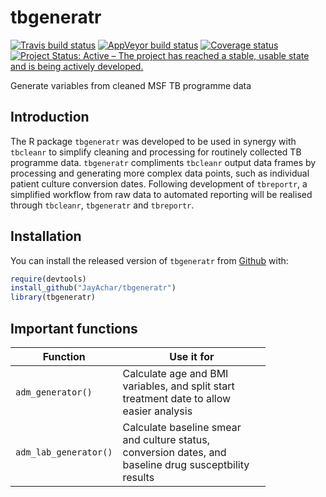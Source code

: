 
tbgeneratr
==========

[![Travis build status](https://travis-ci.org/JayAchar/tbgeneratr.svg?branch=master)](https://travis-ci.org/JayAchar/tbgeneratr) [![AppVeyor build status](https://ci.appveyor.com/api/projects/status/github/JayAchar/tbgeneratr?branch=master&svg=true)](https://ci.appveyor.com/project/JayAchar/tbgeneratr) [![Coverage status](https://codecov.io/gh/JayAchar/tbgeneratr/branch/master/graph/badge.svg)](https://codecov.io/github/JayAchar/tbgeneratr?branch=master) [![Project Status: Active – The project has reached a stable, usable state and is being actively developed.](https://www.repostatus.org/badges/latest/active.svg)](https://www.repostatus.org/#active)

Generate variables from cleaned MSF TB programme data

Introduction
------------

The R package `tbgeneratr` was developed to be used in synergy with `tbcleanr` to simplify cleaning and processing for routinely collected TB programme data. `tbgeneratr` compliments `tbcleanr` output data frames by processing and generating more complex data points, such as individual patient culture conversion dates. Following development of `tbreportr`, a simplified workflow from raw data to automated reporting will be realised through `tbcleanr`, `tbgeneratr` and `tbreportr`.

Installation
------------

You can install the released version of `tbgeneratr` from [Github](http://www.github.com/JayAchar) with:

``` r
require(devtools)
install_github("JayAchar/tbgeneratr")
library(tbgeneratr)
```

Important functions
-------------------

<table style="width:81%;">
<colgroup>
<col width="20%" />
<col width="59%" />
</colgroup>
<thead>
<tr class="header">
<th>Function</th>
<th>Use it for</th>
</tr>
</thead>
<tbody>
<tr class="odd">
<td><code>adm_generator()</code></td>
<td>Calculate age and BMI variables, and split start treatment date to allow easier analysis</td>
</tr>
<tr class="even">
<td><code>adm_lab_generator()</code></td>
<td>Calculate baseline smear and culture status, conversion dates, and baseline drug susceptbility results</td>
</tr>
</tbody>
</table>
